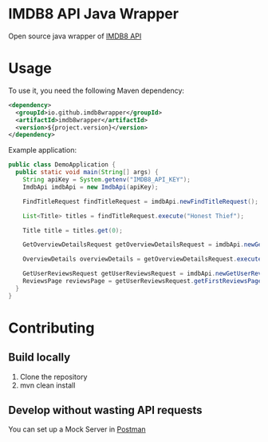 # IMDB8 API Java Wrapper
Open source java wrapper of [IMDB8 API](https://rapidapi.com/apidojo/api/imdb8)

# Usage
To use it, you need the following Maven dependency:
```xml
<dependency>
  <groupId>io.github.imdb8wrapper</groupId>
  <artifactId>imdb8wrapper</artifactId>
  <version>${project.version}</version>
</dependency>
```

Example application:

```java
public class DemoApplication {
  public static void main(String[] args) {
    String apiKey = System.getenv("IMDB8_API_KEY");
    ImdbApi imdbApi = new ImdbApi(apiKey);

    FindTitleRequest findTitleRequest = imdbApi.newFindTitleRequest();

    List<Title> titles = findTitleRequest.execute("Honest Thief");

    Title title = titles.get(0);

    GetOverviewDetailsRequest getOverviewDetailsRequest = imdbApi.newGetOverviewDetailsRequest();

    OverviewDetails overviewDetails = getOverviewDetailsRequest.execute(title.getTtConst());

    GetUserReviewsRequest getUserReviewsRequest = imdbApi.newGetUserReviewsRequest();
    ReviewsPage reviewsPage = getUserReviewsRequest.getFirstReviewsPage(title.getTtConst());
  }
}
```

# Contributing

## Build locally
1. Clone the repository
1. mvn clean install

## Develop without wasting API requests
You can set up a Mock Server in [Postman](https://www.postman.com/)
